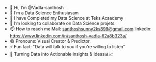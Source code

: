 - 👋 Hi, I’m @Vadla-santhosh
- 👀 I’m a Data Science Enthusiasam
- 🌱 I have Completed my Data Science at Teks Acaademy
- 💞️ I’m looking to collaborate on Data Science projets
- 📫 How to reach me
  Mail: santhoshsunny2ks898@gmail.com
  linkedin: https://www.linkedin.com/in/santhosh-vadla-62a8b323a/
- 😄 Pronouns: Visual Creator & Predictor.
- ⚡ Fun fact: "Data will talk to you if you’re willing to listen"
- 📌 Turning Data into Actionable insights & Ideas📊📈
<!---
Vadla-santhosh/Vadla-santhosh is a ✨ special ✨ repository because its `README.md` (this file) appears on your GitHub profile.
You can click the Preview link to take a look at your changes.
--->
